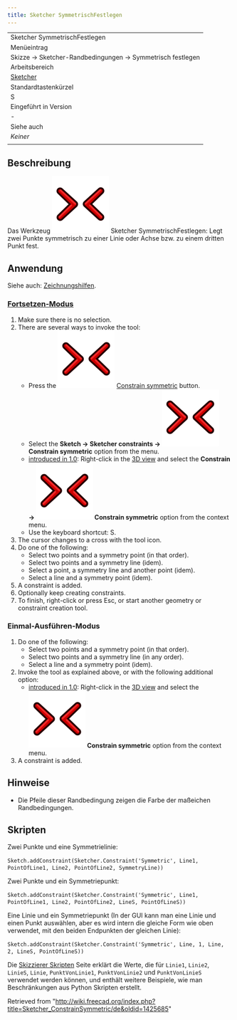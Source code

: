 ```yaml
---
title: Sketcher SymmetrischFestlegen
---
```


|                                                            |
| ---------------------------------------------------------- |
| Sketcher SymmetrischFestlegen                              |
| Menüeintrag                                                |
| Skizze → Sketcher-Randbedingungen → Symmetrisch festlegen  |
| Arbeitsbereich                                             |
| [Sketcher](/Sketcher_Workbench/de "Sketcher Workbench/de") |
| Standardtastenkürzel                                       |
| S                                                          |
| Eingeführt in Version                                      |
| -                                                          |
| Siehe auch                                                 |
| _Keiner_                                                   |
|                                                            |

## Beschreibung

Das Werkzeug ![](/src/assets/images/Sketcher_ConstrainSymmetric.svg) Sketcher SymmetrischFestlegen: Legt zwei Punkte symmetrisch zu einer Linie oder Achse bzw. zu einem dritten Punkt fest.

## Anwendung

Siehe auch: [Zeichnungshilfen](/Sketcher_Workbench/de#Zeichnungshilfen "Sketcher Workbench/de").

### [Fortsetzen-Modus](/Sketcher_Workbench/de#Fortsetzen-Modi "Sketcher Workbench/de")

1. Make sure there is no selection.
2. There are several ways to invoke the tool:
   - Press the ![](/src/assets/images/Sketcher_ConstrainSymmetric.svg) [Constrain symmetric](/Sketcher_ConstrainSymmetric "Sketcher ConstrainSymmetric") button.
   - Select the **Sketch → Sketcher constraints → ![](/src/assets/images/Sketcher_ConstrainSymmetric.svg) Constrain symmetric** option from the menu.
   - [introduced in 1.0](/Release_notes_1.0 "Release notes 1.0"): Right-click in the [3D view](/3D_view "3D view") and select the **Constrain → ![](/src/assets/images/Sketcher_ConstrainSymmetric.svg) Constrain symmetric** option from the context menu.
   - Use the keyboard shortcut: S.
3. The cursor changes to a cross with the tool icon.
4. Do one of the following:
   - Select two points and a symmetry point (in that order).
   - Select two points and a symmetry line (idem).
   - Select a point, a symmetry line and another point (idem).
   - Select a line and a symmetry point (idem).
5. A constraint is added.
6. Optionally keep creating constraints.
7. To finish, right-click or press Esc, or start another geometry or constraint creation tool.

### Einmal-Ausführen-Modus

1. Do one of the following:
   - Select two points and a symmetry point (in that order).
   - Select two points and a symmetry line (in any order).
   - Select a line and a symmetry point (idem).
2. Invoke the tool as explained above, or with the following additional option:
   - [introduced in 1.0](/Release_notes_1.0 "Release notes 1.0"): Right-click in the [3D view](/3D_view "3D view") and select the **![](/src/assets/images/Sketcher_ConstrainSymmetric.svg) Constrain symmetric** option from the context menu.
3. A constraint is added.

## Hinweise

- Die Pfeile dieser Randbedingung zeigen die Farbe der maßeichen Randbedingungen.

## Skripten

Zwei Punkte und eine Symmetrielinie:

```
Sketch.addConstraint(Sketcher.Constraint('Symmetric', Line1, PointOfLine1, Line2, PointOfLine2, SymmetryLine))

```

Zwei Punkte und ein Symmetriepunkt:

```
Sketch.addConstraint(Sketcher.Constraint('Symmetric', Line1, PointOfLine1, Line2, PointOfLine2, LineS, PointOfLineS))

```

Eine Linie und ein Symmetriepunkt (In der GUI kann man eine Linie und einen Punkt auswählen, aber es wird intern die gleiche Form wie oben verwendet, mit den beiden Endpunkten der gleichen Linie):

```
Sketch.addConstraint(Sketcher.Constraint('Symmetric', Line, 1, Line, 2, LineS, PointOfLineS))

```

Die [Skizzierer Skripten](/Sketcher_scripting "Sketcher scripting") Seite erklärt die Werte, die für `Linie1`, `Linie2`, `LinieS`, `Linie`, `PunktVonLinie1`, `PunktVonLinie2` und `PunktVonLinieS` verwendet werden können, und enthält weitere Beispiele, wie man Beschränkungen aus Python Skripten erstellt.

Retrieved from "<http://wiki.freecad.org/index.php?title=Sketcher_ConstrainSymmetric/de&oldid=1425685>"

